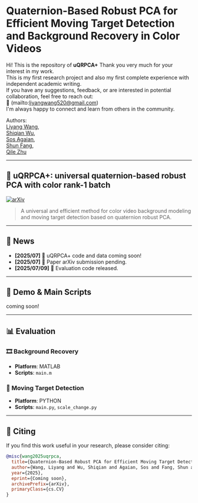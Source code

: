 # Quaternion-Based Robust PCA for Efficient Moving Target Detection and Background Recovery in Color Videos

Hi! This is the repository of **uQRPCA+**
Thank you very much for your interest in my work.  
This is my first research project and also my first complete experience with independent academic writing.  
If you have any suggestions, feedback, or are interested in potential collaboration, feel free to reach out:  
📧 (mailto:liyangwang520@gmail.com)  
I'm always happy to connect and learn from others in the community.


Authors:  
[Liyang Wang](https://ruchtech.github.io/),  
[Shiqian Wu](https://scholar.google.com/citations?user=wBNGkEMAAAAJ&hl=zh-CN&oi=sra),  
[Sos Agaian](https://scholar.google.com/citations?user=FazfMZMAAAAJ&hl=zh-CN&oi=ao),  
[Shun Fang](https://scholar.google.com/citations?user=CKJeooEAAAAJ&hl=zh-CN&oi=sra),  
[Qile Zhu](https://github.com/Ruchtech/uQRPCA)

---

## 🔧 uQRPCA+: universal quaternion-based robust PCA with color rank-1 batch  
[![arXiv](https://img.shields.io/badge/arXiv-ComingSoon-lightgrey)](https://github.com/Ruchtech/uQRPCA)  
> A universal and efficient method for color video background modeling and moving target detection based on quaternion robust PCA.

---

## 📰 News

- **[2025/07]** 🔧 uQRPCA+ code and data coming soon!
- **[2025/07]** 📄 Paper arXiv submission pending.
- **[2025/07/09]** 🧪 Evaluation code released.

---

## 🚀 Demo & Main Scripts

coming soon!

---

## 📊 Evaluation
### 🎞 Background Recovery
- **Platform**: MATLAB  
- **Scripts**: `main.m`  

### 🎯 Moving Target Detection
- **Platform**: PYTHON  
- **Scripts**: `main.py`, `scale_change.py`  

---

## 📄 Citing

If you find this work useful in your research, please consider citing:

```bibtex
@misc{wang2025uqrpca,
  title={Quaternion-Based Robust PCA for Efficient Moving Target Detection and Background Recovery in Color Videos},
  author={Wang, Liyang and Wu, Shiqian and Agaian, Sos and Fang, Shun and Zhu, Qile},
  year={2025},
  eprint={Coming soon},
  archivePrefix={arXiv},
  primaryClass={cs.CV}
}
